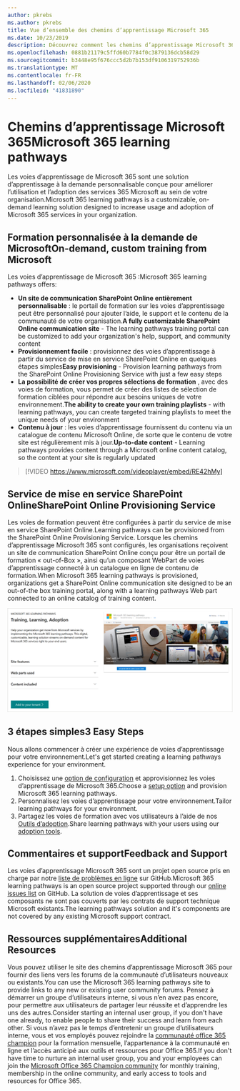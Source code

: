 ```yaml
---
author: pkrebs
ms.author: pkrebs
title: Vue d’ensemble des chemins d’apprentissage Microsoft 365
ms.date: 10/23/2019
description: Découvrez comment les chemins d’apprentissage Microsoft 365 peuvent accélérer l’utilisation et l’adoption des services 365 Microsoft dans votre organisation. Les voies de formation incluent un composant WebPart SharePoint Online personnalisé et un site de formation aux communications SharePoint Online modernes qui est facile à configurer pour votre client Microsoft 365.
ms.openlocfilehash: 0881b21179c5ffd60b7784f0c3879136dcb58d29
ms.sourcegitcommit: b3448e95f676ccc5d2b7b153df9106319752936b
ms.translationtype: MT
ms.contentlocale: fr-FR
ms.lasthandoff: 02/06/2020
ms.locfileid: "41831890"
---
```

# <a name="microsoft-365-learning-pathways"></a><span data-ttu-id="ffffe-104">Chemins d’apprentissage Microsoft 365</span><span class="sxs-lookup"><span data-stu-id="ffffe-104">Microsoft 365 learning pathways</span></span> 
<span data-ttu-id="ffffe-105">Les voies d’apprentissage de Microsoft 365 sont une solution d’apprentissage à la demande personnalisable conçue pour améliorer l’utilisation et l’adoption des services 365 Microsoft au sein de votre organisation.</span><span class="sxs-lookup"><span data-stu-id="ffffe-105">Microsoft 365 learning pathways is a customizable, on-demand learning solution designed to increase usage and adoption of Microsoft 365 services in your organization.</span></span>    

## <a name="on-demand-custom-training-from-microsoft"></a><span data-ttu-id="ffffe-106">Formation personnalisée à la demande de Microsoft</span><span class="sxs-lookup"><span data-stu-id="ffffe-106">On-demand, custom training from Microsoft</span></span>

<span data-ttu-id="ffffe-107">Les voies d’apprentissage de Microsoft 365 :</span><span class="sxs-lookup"><span data-stu-id="ffffe-107">Microsoft 365 learning pathways offers:</span></span>

- <span data-ttu-id="ffffe-108">**Un site de communication SharePoint Online entièrement personnalisable** : le portail de formation sur les voies d’apprentissage peut être personnalisé pour ajouter l’aide, le support et le contenu de la communauté de votre organisation.</span><span class="sxs-lookup"><span data-stu-id="ffffe-108">**A fully customizable SharePoint Online communication site** - The learning pathways training portal can be customized to add your organization's help, support, and community content</span></span>
- <span data-ttu-id="ffffe-109">**Provisionnement facile** : provisionnez des voies d’apprentissage à partir du service de mise en service SharePoint Online en quelques étapes simples</span><span class="sxs-lookup"><span data-stu-id="ffffe-109">**Easy provisioning** - Provision learning pathways from the SharePoint Online Provisioning Service with just a few easy steps</span></span>
- <span data-ttu-id="ffffe-110">**La possibilité de créer vos propres sélections de formation** , avec des voies de formation, vous permet de créer des listes de sélection de formation ciblées pour répondre aux besoins uniques de votre environnement.</span><span class="sxs-lookup"><span data-stu-id="ffffe-110">**The ability to create your own training playlists** - with learning pathways, you can create targeted training playlists to meet the unique needs of your environment</span></span>
- <span data-ttu-id="ffffe-111">**Contenu à jour** : les voies d’apprentissage fournissent du contenu via un catalogue de contenu Microsoft Online, de sorte que le contenu de votre site est régulièrement mis à jour.</span><span class="sxs-lookup"><span data-stu-id="ffffe-111">**Up-to-date content** - Learning pathways provides content through a Microsoft online content catalog, so the content at your site is regularly updated</span></span>

> [!VIDEO https://www.microsoft.com/videoplayer/embed/RE42hMy]

## <a name="sharepoint-online-provisioning-service"></a><span data-ttu-id="ffffe-112">Service de mise en service SharePoint Online</span><span class="sxs-lookup"><span data-stu-id="ffffe-112">SharePoint Online Provisioning Service</span></span> 
<span data-ttu-id="ffffe-113">Les voies de formation peuvent être configurées à partir du service de mise en service SharePoint Online.</span><span class="sxs-lookup"><span data-stu-id="ffffe-113">Learning pathways can be provisioned from the SharePoint Online Provisioning Service.</span></span> <span data-ttu-id="ffffe-114">Lorsque les chemins d’apprentissage Microsoft 365 sont configurés, les organisations reçoivent un site de communication SharePoint Online conçu pour être un portail de formation « out-of-Box », ainsi qu’un composant WebPart de voies d’apprentissage connecté à un catalogue en ligne de contenu de formation.</span><span class="sxs-lookup"><span data-stu-id="ffffe-114">When Microsoft 365 learning pathways is provisioned, organizations get a SharePoint Online communication site designed to be an out-of-the box training portal, along with a learning pathways Web part connected to an online catalog of training content.</span></span> 

![CG-provision. png](media/cg-provision.png)

## <a name="3-easy-steps"></a><span data-ttu-id="ffffe-116">3 étapes simples</span><span class="sxs-lookup"><span data-stu-id="ffffe-116">3 Easy Steps</span></span>
<span data-ttu-id="ffffe-117">Nous allons commencer à créer une expérience de voies d’apprentissage pour votre environnement.</span><span class="sxs-lookup"><span data-stu-id="ffffe-117">Let's get started creating a learning pathways experience for your environment.</span></span>
1. <span data-ttu-id="ffffe-118">Choisissez une [option de configuration](custom_setupoptions.md) et approvisionnez les voies d’apprentissage de Microsoft 365.</span><span class="sxs-lookup"><span data-stu-id="ffffe-118">Choose a [setup option](custom_setupoptions.md) and provision Microsoft 365 learning pathways.</span></span>  
2. <span data-ttu-id="ffffe-119">Personnalisez les voies d’apprentissage pour votre environnement.</span><span class="sxs-lookup"><span data-stu-id="ffffe-119">Tailor learning pathways for your environment.</span></span>
3. <span data-ttu-id="ffffe-120">Partagez les voies de formation avec vos utilisateurs à l’aide de nos [Outils d’adoption](driveadoption.md).</span><span class="sxs-lookup"><span data-stu-id="ffffe-120">Share learning pathways with your users using our [adoption tools](driveadoption.md).</span></span>

## <a name="feedback-and-support"></a><span data-ttu-id="ffffe-121">Commentaires et support</span><span class="sxs-lookup"><span data-stu-id="ffffe-121">Feedback and Support</span></span>

<span data-ttu-id="ffffe-122">Les voies d’apprentissage Microsoft 365 sont un projet open source pris en charge par notre [liste de problèmes en ligne](https://aka.ms/CustomLearningHelp) sur GitHub.</span><span class="sxs-lookup"><span data-stu-id="ffffe-122">Microsoft 365 learning pathways is an open source project supported through our [online issues list](https://aka.ms/CustomLearningHelp) on GitHub.</span></span> <span data-ttu-id="ffffe-123">La solution de voies d’apprentissage et ses composants ne sont pas couverts par les contrats de support technique Microsoft existants.</span><span class="sxs-lookup"><span data-stu-id="ffffe-123">The learning pathways solution and it's components are not covered by any existing Microsoft support contract.</span></span>  

## <a name="additional-resources"></a><span data-ttu-id="ffffe-124">Ressources supplémentaires</span><span class="sxs-lookup"><span data-stu-id="ffffe-124">Additional Resources</span></span>
<span data-ttu-id="ffffe-125">Vous pouvez utiliser le site des chemins d’apprentissage Microsoft 365 pour fournir des liens vers les forums de la communauté d’utilisateurs nouveaux ou existants.</span><span class="sxs-lookup"><span data-stu-id="ffffe-125">You can use the Microsoft 365 learning pathways site to provide links to any new or existing user community forums.</span></span> <span data-ttu-id="ffffe-126">Pensez à démarrer un groupe d’utilisateurs interne, si vous n’en avez pas encore, pour permettre aux utilisateurs de partager leur réussite et d’apprendre les uns des autres.</span><span class="sxs-lookup"><span data-stu-id="ffffe-126">Consider starting an internal user group, if you don't have one already, to enable people to share their success and learn from each other.</span></span>  <span data-ttu-id="ffffe-127">Si vous n’avez pas le temps d’entretenir un groupe d’utilisateurs interne, vous et vos employés pouvez rejoindre la [communauté office 365 champion](https://aka.ms/O365Champions) pour la formation mensuelle, l’appartenance à la communauté en ligne et l’accès anticipé aux outils et ressources pour Office 365.</span><span class="sxs-lookup"><span data-stu-id="ffffe-127">If you don't have time to nurture an internal user group, you and your employees can join the [Microsoft Office 365 Champion community](https://aka.ms/O365Champions) for monthly training, membership in the online community, and early access to tools and resources for Office 365.</span></span>